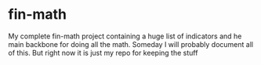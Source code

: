# fin-math

My complete fin-math project containing a huge list of indicators and he main backbone for doing all the math.
Someday I will probably document all of this. But right now it is just my repo for keeping the stuff
